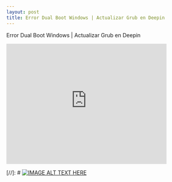 ```yaml
---
layout: post
title: Error Dual Boot Windows | Actualizar Grub en Deepin
---
```


Error Dual Boot Windows | Actualizar Grub en Deepin

<iframe width="420" height="315" src="https://www.youtube.com/embed/G0jseKrOsdE" frameborder="0" allowfullscreen></iframe>

[//]: # [![IMAGE ALT TEXT HERE](http://img.youtube.com/vi/G0jseKrOsdE/0.jpg)](https://www.youtube.com/watch?v=G0jseKrOsdE)